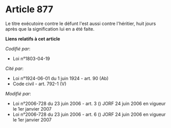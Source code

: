 # Article 877

Le titre exécutoire contre le défunt l'est aussi contre l'héritier, huit jours après que la signification lui en a été faite.

**Liens relatifs à cet article**

_Codifié par_:

  - Loi n°1803-04-19

_Cité par_:

  - Loi n°1924-06-01 du 1 juin 1924 - art. 90 (Ab)
  - Code civil - art. 792-1 (V)

_Modifié par_:

  - Loi n°2006-728 du 23 juin 2006 - art. 3 () JORF 24 juin 2006 en vigueur le 1er janvier 2007
  - Loi n°2006-728 du 23 juin 2006 - art. 6 () JORF 24 juin 2006 en vigueur le 1er janvier 2007
